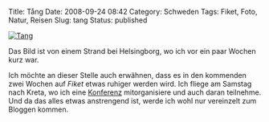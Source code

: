 Title: Tång
Date: 2008-09-24 08:42
Category: Schweden
Tags: Fiket, Foto, Natur, Reisen
Slug: tang
Status: published

[![Tang](/pic/tanghelsing_s.jpg "Tang")](/pic/tanghelsing_l.jpg)

Das Bild ist von einem Strand bei Helsingborg, wo ich vor ein paar
Wochen kurz war.

Ich möchte an dieser Stelle auch erwähnen, dass es in den kommenden zwei
Wochen auf *Fiket* etwas ruhiger werden wird. Ich fliege am Samstag nach
Kreta, wo ich eine [Konferenz](http://star-forming-dwarfs.org/)
mitorganisiere und auch daran teilnehme. Und da das alles etwas
anstrengend ist, werde ich wohl nur vereinzelt zum Bloggen kommen.

